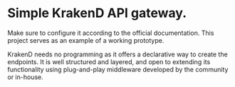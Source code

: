 # Simple KrakenD API gateway. 
Make sure to configure it according to the official documentation. This project serves as an example of a working prototype.

KrakenD needs no programming as it offers a declarative way to create the endpoints. It is well structured and layered, and open to extending its functionality using plug-and-play middleware developed by the community or in-house.
